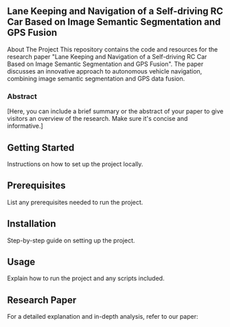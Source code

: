 ## Lane Keeping and Navigation of a Self-driving RC Car Based on Image Semantic Segmentation and GPS Fusion
About The Project
This repository contains the code and resources for the research paper "Lane Keeping and Navigation of a Self-driving RC Car Based on Image Semantic Segmentation and GPS Fusion". The paper discusses an innovative approach to autonomous vehicle navigation, combining image semantic segmentation and GPS data fusion.

### Abstract
[Here, you can include a brief summary or the abstract of your paper to give visitors an overview of the research. Make sure it's concise and informative.]

## Getting Started
Instructions on how to set up the project locally.

## Prerequisites
List any prerequisites needed to run the project.

## Installation
Step-by-step guide on setting up the project.

## Usage
Explain how to run the project and any scripts included.

## Research Paper
For a detailed explanation and in-depth analysis, refer to our paper:
